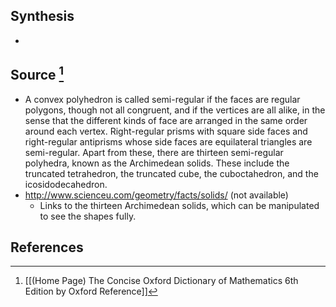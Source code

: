 ## Synthesis
- 
## Source [^1]
- A convex polyhedron is called semi-regular if the faces are regular polygons, though not all congruent, and if the vertices are all alike, in the sense that the different kinds of face are arranged in the same order around each vertex. Right-regular prisms with square side faces and right-regular antiprisms whose side faces are equilateral triangles are semi-regular. Apart from these, there are thirteen semi-regular polyhedra, known as the Archimedean solids. These include the truncated tetrahedron, the truncated cube, the cuboctahedron, and the icosidodecahedron.
- http://www.scienceu.com/geometry/facts/solids/ (not available)
	- Links to the thirteen Archimedean solids, which can be manipulated to see the shapes fully.
## References

[^1]: [[(Home Page) The Concise Oxford Dictionary of Mathematics 6th Edition by Oxford Reference]]
